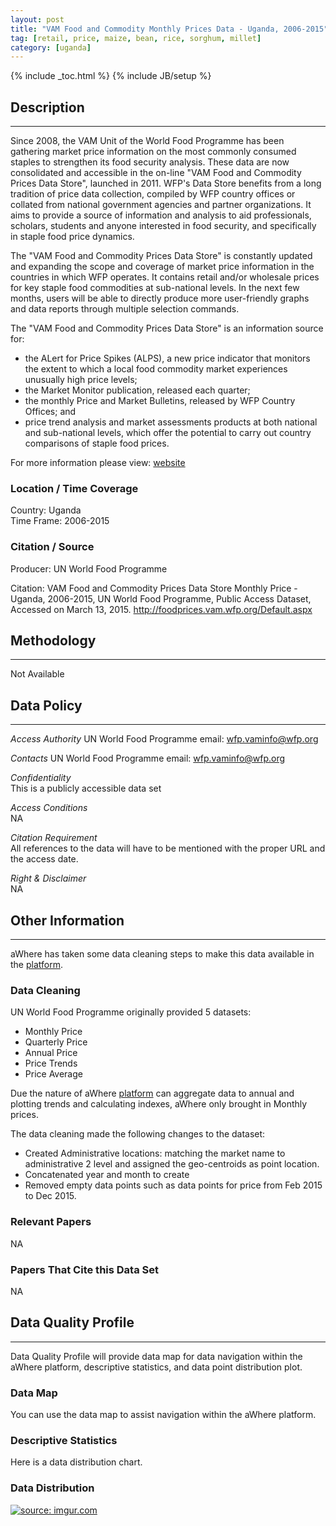 ```yaml
---
layout: post
title: "VAM Food and Commodity Monthly Prices Data - Uganda, 2006-2015"
tag: [retail, price, maize, bean, rice, sorghum, millet]
category: [uganda]
---
```


{% include _toc.html %}
{% include JB/setup %}


## Description
---
Since 2008, the VAM Unit of the World Food Programme has been gathering market price information on the most commonly consumed staples to strengthen its food security analysis. These data are now consolidated and accessible in the on-line "VAM Food and Commodity Prices Data Store", launched in 2011. WFP's Data Store benefits from a long tradition of price data collection, compiled by WFP country offices or collated from national government agencies and partner organizations. It aims to provide a source of information and analysis to aid professionals, scholars, students and anyone interested in food security, and specifically in staple food price dynamics.

The "VAM Food and Commodity Prices Data Store" is constantly updated and expanding the scope and coverage of market price information in the countries in which WFP operates. It contains retail and/or wholesale prices for key staple food commodities at sub-national levels. In the next few months, users will be able to directly produce more user-friendly graphs and data reports through multiple selection commands.

The "VAM Food and Commodity Prices Data Store" is an information source for:

- the ALert for Price Spikes (ALPS), a new price indicator that monitors the extent to which a local food commodity market experiences unusually high price levels;
- the Market Monitor publication, released each quarter;
- the monthly Price and Market Bulletins, released by WFP Country Offices; and
- price trend analysis and market assessments products at both national and sub-national levels, which offer the potential to carry out country comparisons of staple food prices.

For more information please view: [website](1)

### Location / Time Coverage
Country: Uganda  
Time Frame: 2006-2015

### Citation / Source
Producer: UN World Food Programme  

Citation:  VAM Food and Commodity Prices Data Store Monthly Price - Uganda, 2006-2015, UN World Food Programme, Public Access Dataset, Accessed on March 13, 2015. http://foodprices.vam.wfp.org/Default.aspx

## Methodology
----
Not Available

## Data Policy
----
*Access Authority* 
UN World Food Programme
email: wfp.vaminfo@wfp.org

*Contacts*
UN World Food Programme
email: wfp.vaminfo@wfp.org

*Confidentiality*  
This is a publicly accessible data set 

*Access Conditions*  
NA 

*Citation Requirement*  
All references to the data will have to be mentioned with the proper URL and the access date.

*Right & Disclaimer*  
NA

## Other Information
----
aWhere has taken some data cleaning steps to make this data available in the [platform](2). 

### Data Cleaning
UN World Food Programme originally provided 5 datasets: 

- Monthly Price
- Quarterly Price
- Annual Price
- Price Trends
- Price Average

Due the nature of aWhere [platform](2) can aggregate data to annual and plotting trends and calculating indexes, aWhere only brought in Monthly prices.  

The data cleaning made the following changes to the dataset: 

- Created Administrative locations: matching the market name to administrative 2 level and assigned the geo-centroids as point location. 
- Concatenated year and month to create 
- Removed empty data points such as data points for price from Feb 2015 to Dec 2015. 

### Relevant Papers
NA

### Papers That Cite this Data Set
NA

## Data Quality Profile
----
Data Quality Profile will provide data map for data navigation within the aWhere platform, descriptive statistics, and data point distribution plot. 

### Data Map
You can use the data map to assist navigation within the aWhere platform. 
<script src="https://gist.github.com/yizhexu/5d1c0ca558fe816c30bc.js"></script>

### Descriptive Statistics
Here is a data distribution chart. 
<script src="https://gist.github.com/yizhexu/b7427d10d94f4c54adf2.js"></script>

### Data Distribution
<a href="http://imgur.com/1NPRvq5"><img src="http://i.imgur.com/1NPRvq5.jpg" title="source: imgur.com" /></a>

[1]: http://foodprices.vam.wfp.org/Default.aspx "VAM Food and Commodity Prices Data Store"
[2]: http://apps.awhere.com/ "Dev aWhere"
